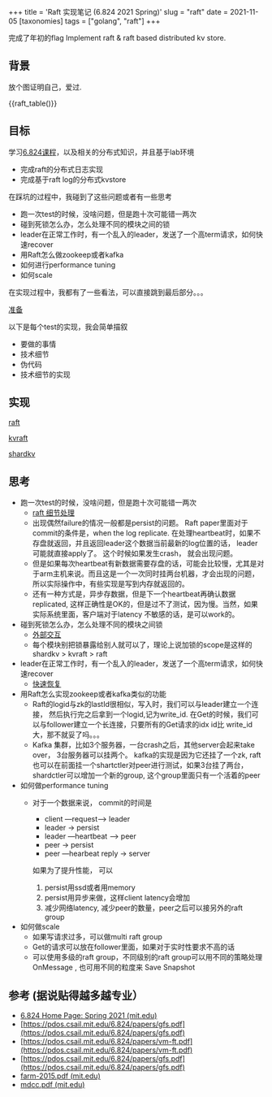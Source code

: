 +++
title = 'Raft 实现笔记 (6.824 2021 Spring)'
slug = "raft"
date = 2021-11-05
[taxonomies]
tags = ["golang", "raft"] 
+++

完成了年初的flag
Implement raft & raft based distributed kv store.


<!-- more -->


## 背景
放个图证明自己，爱过.

{{raft_table()}}



## 目标

学习[6.824课程](https://pdos.csail.mit.edu/6.824/general.html)，以及相关的分布式知识，并且基于lab环境

- 完成raft的分布式日志实现
- 完成基于raft log的分布式kvstore

在踩坑的过程中，我碰到了这些问题或者有一些思考

- 跑一次test的时候，没啥问题，但是跑十次可能错一两次
- 碰到死锁怎么办，怎么处理不同的模块之间的锁
- leader在正常工作时，有一个乱入的leader，发送了一个高term请求，如何快速recover
- 用Raft怎么做zookeep或者kafka
- 如何进行performance tuning
- 如何scale

在实现过程中，我都有了一些看法，可以直接跳到最后部分。。。

[准备](@/raft/prepare.md)

以下是每个test的实现，我会简单描叙

- 要做的事情
- 技术细节
- 伪代码
- 技术细节的实现


## 实现

[raft](@/raft/raft.md)

[kvraft](@/raft/kvraft.md)

[shardkv](@/raft/shardkv.md)

## 思考

- 跑一次test的时候，没啥问题，但是跑十次可能错一两次
    - [raft 细节处理](@/raft/raft.md#when-to-save)
    - 出现偶然failure的情况一般都是persist的问题。 Raft paper里面对于commit的条件是，when the log replicate.  在处理heartbeat时，如果不存盘就返回，并且返回leader这个数据当前最新的log位置的话， leader可能就直接apply了。 这个时候如果发生crash， 就会出现问题。
    - 但是如果每次heartbeat有新数据需要存盘的话，可能会比较慢，尤其是对于arm主机来说。而且这是一个一次同时挂两台机器，才会出现的问题，所以实际操作中，有些实现是写到内存就返回的。
    - 还有一种方式是，异步存数据，但是下一个heartbeat再确认数据replicated, 这样正确性是OK的，但是过不了测试，因为慢。当然，如果实际系统里面，客户端对于latency 不敏感的话，是可以work的。
- 碰到死锁怎么办，怎么处理不同的模块之间锁
    - [外部交互](@/raft/raft.md#avoid-lock)
    - 每个模块别把锁暴露给别人就可以了，理论上说加锁的scope是这样的 shardkv > kvraft > raft
- leader在正常工作时，有一个乱入的leader，发送了一个高term请求，如何快速recover
    - [快速恢复](@/raft/raft.md#raft-detail)
- 用Raft怎么实现zookeep或者kafka类似的功能
    - Raft的logid与zk的lastId很相似，写入时，我们可以与leader建立一个连接， 然后执行完之后拿到一个logid,记为write_id. 在Get的时候，我们可以与follower建立一个长连接，只要所有的Get请求的idx id比 write_id大，那不就妥了吗。。。
    - Kafka 集群，比如3个服务器，一台crash之后，其他server会起来take over， 3台服务器可以挂两个。 kafka的实现是因为它还挂了一个zk, raft也可以在前面挂一个shartctler对peer进行测试，如果3台挂了两台，shardctler可以增加一个新的group, 这个group里面只有一个活着的peer
- 如何做performance tuning
    - 对于一个数据来说， commit的时间是
        * client —request—> leader
        * leader → persist
        * leader —heartbeat —> peer
        * peer → persist
        * peer —hearbeat reply → server
        
        如果为了提升性能， 可以
        1. persist用ssd或者用memory
        2. persist用异步来做，这样client latency会增加
        3. 减少网络latency, 减少peer的数量，peer之后可以接另外的raft group
- 如何做scale
    - 如果写请求过多，可以做multi raft group
    - Get的请求可以放在follower里面，如果对于实时性要求不高的话
    - 可以使用多级的raft group，不同级别的raft group可以用不同的策略处理 OnMessage , 也可用不同的粒度来 Save Snapshot

## 参考 (据说贴得越多越专业）

* [6.824 Home Page: Spring 2021 (mit.edu)](https://pdos.csail.mit.edu/6.824/index.html)
* [https://pdos.csail.mit.edu/6.824/papers/gfs.pdf](https://pdos.csail.mit.edu/6.824/papers/gfs.pdf)
* [https://pdos.csail.mit.edu/6.824/papers/vm-ft.pdf](https://pdos.csail.mit.edu/6.824/papers/vm-ft.pdf)
* [https://pdos.csail.mit.edu/6.824/papers/gfs.pdf](https://pdos.csail.mit.edu/6.824/papers/gfs.pdf)
* [farm-2015.pdf (mit.edu)](https://pdos.csail.mit.edu/6.824/papers/farm-2015.pdf)
* [mdcc.pdf (mit.edu)](https://pdos.csail.mit.edu/6.824/papers/mdcc.pdf)

